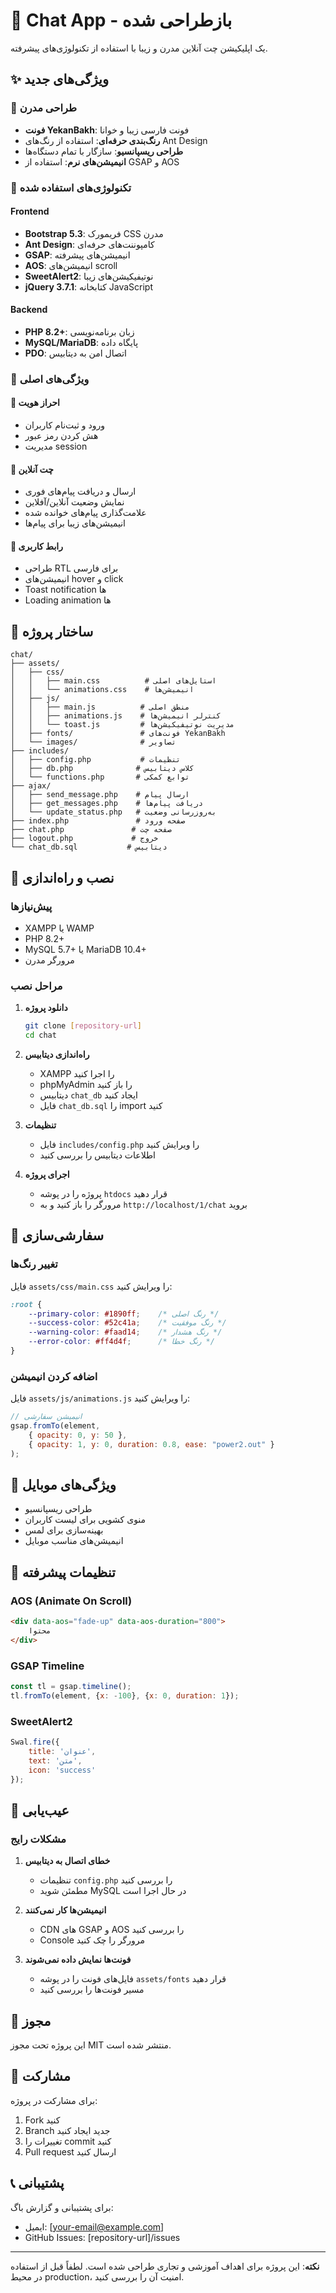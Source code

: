 # 💬 Chat App - بازطراحی شده

یک اپلیکیشن چت آنلاین مدرن و زیبا با استفاده از تکنولوژی‌های پیشرفته.

## ✨ ویژگی‌های جدید

### 🎨 طراحی مدرن
- **فونت YekanBakh**: فونت فارسی زیبا و خوانا
- **رنگ‌بندی حرفه‌ای**: استفاده از رنگ‌های Ant Design
- **طراحی ریسپانسیو**: سازگار با تمام دستگاه‌ها
- **انیمیشن‌های نرم**: استفاده از GSAP و AOS

### 🚀 تکنولوژی‌های استفاده شده

#### Frontend
- **Bootstrap 5.3**: فریمورک CSS مدرن
- **Ant Design**: کامپوننت‌های حرفه‌ای
- **GSAP**: انیمیشن‌های پیشرفته
- **AOS**: انیمیشن‌های scroll
- **SweetAlert2**: نوتیفیکیشن‌های زیبا
- **jQuery 3.7.1**: کتابخانه JavaScript

#### Backend
- **PHP 8.2+**: زبان برنامه‌نویسی
- **MySQL/MariaDB**: پایگاه داده
- **PDO**: اتصال امن به دیتابیس

### 🎯 ویژگی‌های اصلی

#### 🔐 احراز هویت
- ورود و ثبت‌نام کاربران
- هش کردن رمز عبور
- مدیریت session

#### 💬 چت آنلاین
- ارسال و دریافت پیام‌های فوری
- نمایش وضعیت آنلاین/آفلاین
- علامت‌گذاری پیام‌های خوانده شده
- انیمیشن‌های زیبا برای پیام‌ها

#### 🎨 رابط کاربری
- طراحی RTL برای فارسی
- انیمیشن‌های hover و click
- Toast notification ها
- Loading animation ها

## 📁 ساختار پروژه

```
chat/
├── assets/
│   ├── css/
│   │   ├── main.css          # استایل‌های اصلی
│   │   └── animations.css    # انیمیشن‌ها
│   ├── js/
│   │   ├── main.js          # منطق اصلی
│   │   ├── animations.js    # کنترلر انیمیشن‌ها
│   │   └── toast.js         # مدیریت نوتیفیکیشن‌ها
│   ├── fonts/               # فونت‌های YekanBakh
│   └── images/              # تصاویر
├── includes/
│   ├── config.php           # تنظیمات
│   ├── db.php              # کلاس دیتابیس
│   └── functions.php       # توابع کمکی
├── ajax/
│   ├── send_message.php    # ارسال پیام
│   ├── get_messages.php    # دریافت پیام‌ها
│   └── update_status.php   # به‌روزرسانی وضعیت
├── index.php               # صفحه ورود
├── chat.php               # صفحه چت
├── logout.php             # خروج
└── chat_db.sql           # دیتابیس
```

## 🚀 نصب و راه‌اندازی

### پیش‌نیازها
- XAMPP یا WAMP
- PHP 8.2+
- MySQL 5.7+ یا MariaDB 10.4+
- مرورگر مدرن

### مراحل نصب

1. **دانلود پروژه**
   ```bash
   git clone [repository-url]
   cd chat
   ```

2. **راه‌اندازی دیتابیس**
   - XAMPP را اجرا کنید
   - phpMyAdmin را باز کنید
   - دیتابیس `chat_db` ایجاد کنید
   - فایل `chat_db.sql` را import کنید

3. **تنظیمات**
   - فایل `includes/config.php` را ویرایش کنید
   - اطلاعات دیتابیس را بررسی کنید

4. **اجرای پروژه**
   - پروژه را در پوشه `htdocs` قرار دهید
   - مرورگر را باز کنید و به `http://localhost/1/chat` بروید

## 🎨 سفارشی‌سازی

### تغییر رنگ‌ها
فایل `assets/css/main.css` را ویرایش کنید:

```css
:root {
    --primary-color: #1890ff;    /* رنگ اصلی */
    --success-color: #52c41a;    /* رنگ موفقیت */
    --warning-color: #faad14;    /* رنگ هشدار */
    --error-color: #ff4d4f;      /* رنگ خطا */
}
```

### اضافه کردن انیمیشن
فایل `assets/js/animations.js` را ویرایش کنید:

```javascript
// انیمیشن سفارشی
gsap.fromTo(element, 
    { opacity: 0, y: 50 },
    { opacity: 1, y: 0, duration: 0.8, ease: "power2.out" }
);
```

## 📱 ویژگی‌های موبایل

- طراحی ریسپانسیو
- منوی کشویی برای لیست کاربران
- بهینه‌سازی برای لمس
- انیمیشن‌های مناسب موبایل

## 🔧 تنظیمات پیشرفته

### AOS (Animate On Scroll)
```html
<div data-aos="fade-up" data-aos-duration="800">
    محتوا
</div>
```

### GSAP Timeline
```javascript
const tl = gsap.timeline();
tl.fromTo(element, {x: -100}, {x: 0, duration: 1});
```

### SweetAlert2
```javascript
Swal.fire({
    title: 'عنوان',
    text: 'متن',
    icon: 'success'
});
```

## 🐛 عیب‌یابی

### مشکلات رایج

1. **خطای اتصال به دیتابیس**
   - تنظیمات `config.php` را بررسی کنید
   - مطمئن شوید MySQL در حال اجرا است

2. **انیمیشن‌ها کار نمی‌کنند**
   - CDN های GSAP و AOS را بررسی کنید
   - Console مرورگر را چک کنید

3. **فونت‌ها نمایش داده نمی‌شوند**
   - فایل‌های فونت را در پوشه `assets/fonts` قرار دهید
   - مسیر فونت‌ها را بررسی کنید

## 📄 مجوز

این پروژه تحت مجوز MIT منتشر شده است.

## 🤝 مشارکت

برای مشارکت در پروژه:
1. Fork کنید
2. Branch جدید ایجاد کنید
3. تغییرات را commit کنید
4. Pull request ارسال کنید

## 📞 پشتیبانی

برای پشتیبانی و گزارش باگ:
- ایمیل: [your-email@example.com]
- GitHub Issues: [repository-url]/issues

---

**نکته**: این پروژه برای اهداف آموزشی و تجاری طراحی شده است. لطفاً قبل از استفاده در محیط production، امنیت آن را بررسی کنید.
